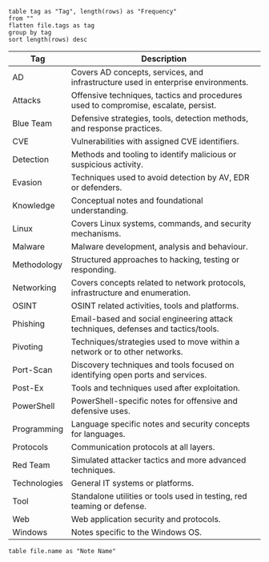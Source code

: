 ```dataview
table tag as "Tag", length(rows) as "Frequency"
from ""
flatten file.tags as tag
group by tag
sort length(rows) desc
```

| Tag          | Description                                                                         |
| ------------ | ----------------------------------------------------------------------------------- |
| AD           | Covers AD concepts, services, and infrastructure used in enterprise environments.   |
| Attacks      | Offensive techniques, tactics and procedures used to compromise, escalate, persist. |
| Blue Team    | Defensive strategies, tools, detection methods, and response practices.             |
| CVE          | Vulnerabilities with assigned CVE identifiers.                                      |
| Detection    | Methods and tooling to identify malicious or suspicious activity.                   |
| Evasion      | Techniques used to avoid detection by AV, EDR or defenders.                         |
| Knowledge    | Conceptual notes and foundational understanding.                                    |
| Linux        | Covers Linux systems, commands, and security mechanisms.                            |
| Malware      | Malware development, analysis and behaviour.                                        |
| Methodology  | Structured approaches to hacking, testing or responding.                            |
| Networking   | Covers concepts related to network protocols, infrastructure and enumeration.       |
| OSINT        | OSINT related activities, tools and platforms.                                      |
| Phishing     | Email-based and social engineering attack techniques, defenses and tactics/tools.   |
| Pivoting     | Techniques/strategies used to move within a network or to other networks.           |
| Port-Scan    | Discovery techniques and tools focused on identifying open ports and services.      |
| Post-Ex      | Tools and techniques used after exploitation.                                       |
| PowerShell   | PowerShell-specific notes for offensive and defensive uses.                         |
| Programming  | Language specific notes and security concepts for languages.                        |
| Protocols    | Communication protocols at all layers.                                              |
| Red Team     | Simulated attacker tactics and more advanced techniques.                            |
| Technologies | General IT systems or platforms.                                                    |
| Tool         | Standalone utilities or tools used in testing, red teaming or defense.              |
| Web          | Web application security and protocols.                                             |
| Windows      | Notes specific to the Windows OS.                                                   |

```dataview
table file.name as "Note Name"
```